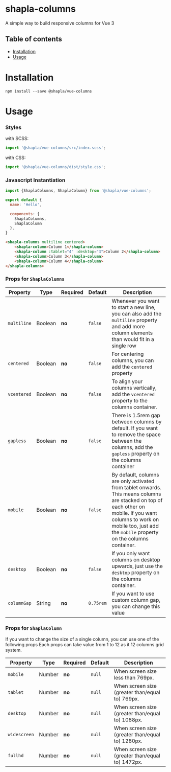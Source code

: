 # shapla-columns

A simple way to build responsive columns for Vue 3

## Table of contents

- [Installation](#installation)
- [Usage](#usage)

# Installation

```
npm install --save @shapla/vue-columns
```

# Usage

### Styles

with SCSS:

```js
import '@shapla/vue-columns/src/index.scss';
```

with CSS:

```js
import '@shapla/vue-columns/dist/style.css';
```

### Javascript Instantiation

```js
import {ShaplaColumns, ShaplaColumn} from '@shapla/vue-columns';

export default {
  name: 'Hello',

  components: {
    ShaplaColumns,
    ShaplaColumn
  },
}

```

```html
<shapla-columns multiline centered>
    <shapla-column>Column 1</shapla-column>
    <shapla-column :tablet="4" :desktop="3">Column 2</shapla-column>
    <shapla-column>Column 3</shapla-column>
    <shapla-column>Column 4</shapla-column>
</shapla-columns>
```

### Props for `ShaplaColumns`
| Property      | Type      | Required  | Default   | Description                                                                                                                                                                                                                    |
|---------------|-----------|-----------|-----------|--------------------------------------------------------------------------------------------------------------------------------------------------------------------------------------------------------------------------------|
| `multiline`   | Boolean   | **no**    | `false`   | Whenever you want to start a new line, you can also add the `multiline` property and add more column elements than would fit in a single row                                                                                   |
| `centered`    | Boolean   | **no**    | `false`   | For centering columns, you can add the `centered` property                                                                                                                                                                     |
| `vcentered`   | Boolean   | **no**    | `false`   | To align your columns vertically, add the `vcentered` property to the columns container.                                                                                                                                       |
| `gapless`     | Boolean   | **no**    | `false`   | There is 1.5rem gap between columns by default. If you want to remove the space between the columns, add the `gapless` property on the columns container                                                                       |
| `mobile`      | Boolean   | **no**    | `false`   | By default, columns are only activated from tablet onwards. This means columns are stacked on top of each other on mobile. If you want columns to work on mobile too, just add the `mobile` property on the columns container. |
| `desktop`     | Boolean   | **no**    | `false`   | If you only want columns on desktop upwards, just use the `desktop` property on the columns container. |
| `columnGap`   | String    | **no**    | `0.75rem` | If you want to use custom column gap, you can change this value


### Props for `ShaplaColumn`
If you want to change the size of a single column, you can use one of the following props
Each props can take value from 1 to 12 as it 12 columns grid system.

| Property      | Type     | Required  | Default  | Description                                         |
|---------------|----------|-----------|----------|-----------------------------------------------------|
| `mobile`      | Number   | **no**    | `null`   | When screen size less than 769px.                   |
| `tablet`      | Number   | **no**    | `null`   | When screen size (greater than/equal to) 769px.     |
| `desktop`     | Number   | **no**    | `null`   | When screen size (greater than/equal to) 1088px.    |
| `widescreen`  | Number   | **no**    | `null`   | When screen size (greater than/equal to) 1280px.    |
| `fullhd`      | Number   | **no**    | `null`   | When screen size (greater than/equal to) 1472px.    |
